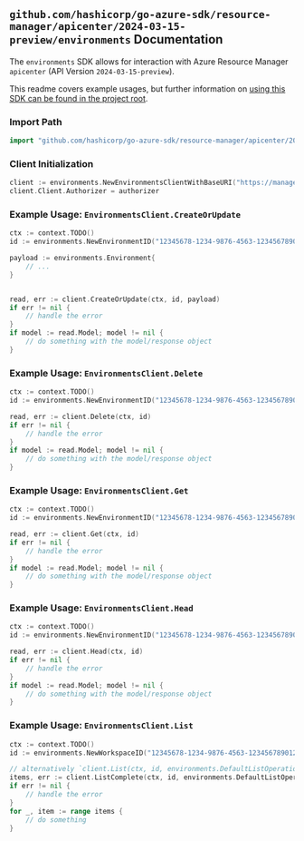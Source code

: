 
## `github.com/hashicorp/go-azure-sdk/resource-manager/apicenter/2024-03-15-preview/environments` Documentation

The `environments` SDK allows for interaction with Azure Resource Manager `apicenter` (API Version `2024-03-15-preview`).

This readme covers example usages, but further information on [using this SDK can be found in the project root](https://github.com/hashicorp/go-azure-sdk/tree/main/docs).

### Import Path

```go
import "github.com/hashicorp/go-azure-sdk/resource-manager/apicenter/2024-03-15-preview/environments"
```


### Client Initialization

```go
client := environments.NewEnvironmentsClientWithBaseURI("https://management.azure.com")
client.Client.Authorizer = authorizer
```


### Example Usage: `EnvironmentsClient.CreateOrUpdate`

```go
ctx := context.TODO()
id := environments.NewEnvironmentID("12345678-1234-9876-4563-123456789012", "example-resource-group", "serviceName", "workspaceName", "environmentName")

payload := environments.Environment{
	// ...
}


read, err := client.CreateOrUpdate(ctx, id, payload)
if err != nil {
	// handle the error
}
if model := read.Model; model != nil {
	// do something with the model/response object
}
```


### Example Usage: `EnvironmentsClient.Delete`

```go
ctx := context.TODO()
id := environments.NewEnvironmentID("12345678-1234-9876-4563-123456789012", "example-resource-group", "serviceName", "workspaceName", "environmentName")

read, err := client.Delete(ctx, id)
if err != nil {
	// handle the error
}
if model := read.Model; model != nil {
	// do something with the model/response object
}
```


### Example Usage: `EnvironmentsClient.Get`

```go
ctx := context.TODO()
id := environments.NewEnvironmentID("12345678-1234-9876-4563-123456789012", "example-resource-group", "serviceName", "workspaceName", "environmentName")

read, err := client.Get(ctx, id)
if err != nil {
	// handle the error
}
if model := read.Model; model != nil {
	// do something with the model/response object
}
```


### Example Usage: `EnvironmentsClient.Head`

```go
ctx := context.TODO()
id := environments.NewEnvironmentID("12345678-1234-9876-4563-123456789012", "example-resource-group", "serviceName", "workspaceName", "environmentName")

read, err := client.Head(ctx, id)
if err != nil {
	// handle the error
}
if model := read.Model; model != nil {
	// do something with the model/response object
}
```


### Example Usage: `EnvironmentsClient.List`

```go
ctx := context.TODO()
id := environments.NewWorkspaceID("12345678-1234-9876-4563-123456789012", "example-resource-group", "serviceName", "workspaceName")

// alternatively `client.List(ctx, id, environments.DefaultListOperationOptions())` can be used to do batched pagination
items, err := client.ListComplete(ctx, id, environments.DefaultListOperationOptions())
if err != nil {
	// handle the error
}
for _, item := range items {
	// do something
}
```

